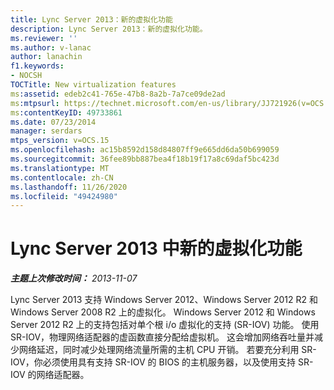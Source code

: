 ```yaml
---
title: Lync Server 2013：新的虚拟化功能
description: Lync Server 2013：新的虚拟化功能。
ms.reviewer: ''
ms.author: v-lanac
author: lanachin
f1.keywords:
- NOCSH
TOCTitle: New virtualization features
ms:assetid: edeb2c41-765e-47b8-8a2b-7a7ce09de2ad
ms:mtpsurl: https://technet.microsoft.com/en-us/library/JJ721926(v=OCS.15)
ms:contentKeyID: 49733861
ms.date: 07/23/2014
manager: serdars
mtps_version: v=OCS.15
ms.openlocfilehash: ac15b8592d158d84807ff9e665dd6da50b699059
ms.sourcegitcommit: 36fee89bb887bea4f18b19f17a8c69daf5bc423d
ms.translationtype: MT
ms.contentlocale: zh-CN
ms.lasthandoff: 11/26/2020
ms.locfileid: "49424980"
---
```

# <a name="new-virtualization-features-in-lync-server-2013"></a>Lync Server 2013 中新的虚拟化功能

<div data-xmlns="http://www.w3.org/1999/xhtml">

<div class="topic" data-xmlns="http://www.w3.org/1999/xhtml" data-msxsl="urn:schemas-microsoft-com:xslt" data-cs="https://msdn.microsoft.com/">

<div data-asp="https://msdn2.microsoft.com/asp">



</div>

<div id="mainSection">

<div id="mainBody">

<span> </span>

_**主题上次修改时间：** 2013-11-07_

Lync Server 2013 支持 Windows Server 2012、Windows Server 2012 R2 和 Windows Server 2008 R2 上的虚拟化。 Windows Server 2012 和 Windows Server 2012 R2 上的支持包括对单个根 i/o 虚拟化的支持 (SR-IOV) 功能。 使用 SR-IOV，物理网络适配器的虚函数直接分配给虚拟机。 这会增加网络吞吐量并减少网络延迟，同时减少处理网络流量所需的主机 CPU 开销。 若要充分利用 SR-IOV，你必须使用具有支持 SR-IOV 的 BIOS 的主机服务器，以及使用支持 SR-IOV 的网络适配器。

</div>

<span> </span>

</div>

</div>

</div>

